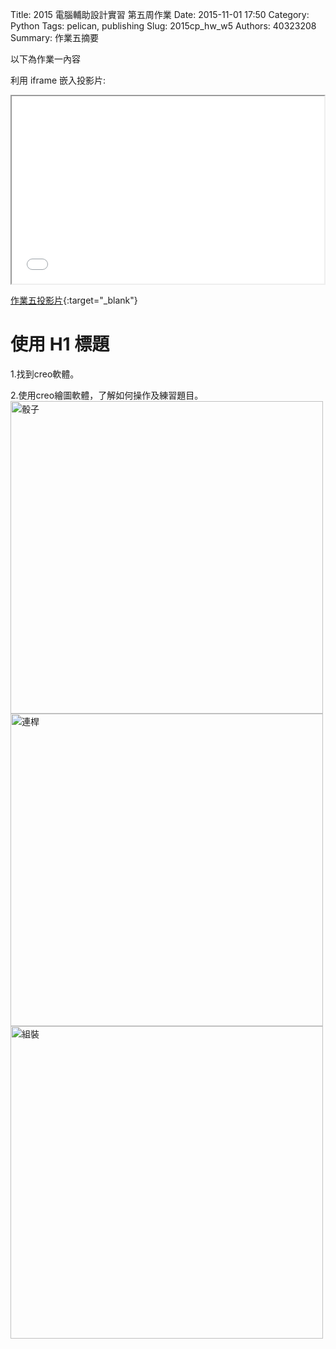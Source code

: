 Title: 2015 電腦輔助設計實習 第五周作業
Date: 2015-11-01 17:50
Category: Python
Tags: pelican, publishing
Slug: 2015cp_hw_w5
Authors: 40323208
Summary: 作業五摘要

以下為作業一內容

利用 iframe 嵌入投影片:

<iframe src="simplest3.html" width="500" height="300"></iframe>

[作業五投影片](simplest3.html){:target="_blank"}

使用 H1 標題
============
1.找到creo軟體。

2.使用creo繪圖軟體，了解如何操作及練習題目。
<img src="https://copy.com/4DOt06eJpxMqiXK8" width="500" alt="骰子"></img>
<img src="https://copy.com/IOyzcbCROLEiRV9K" width="500" alt="連桿"></img>
<img src="https://copy.com/6yppHdoar9ve1P9H" width="500" alt="組裝"></img>